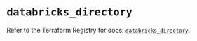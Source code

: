 # `databricks_directory`

Refer to the Terraform Registry for docs: [`databricks_directory`](https://registry.terraform.io/providers/databricks/databricks/1.61.0/docs/resources/directory).
